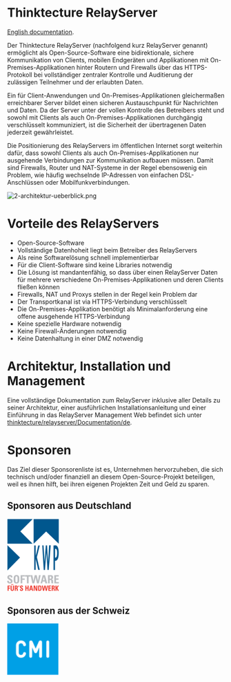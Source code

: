 # Thinktecture RelayServer

[English documentation](./Documentation/en/relayserver.md).

Der Thinktecture RelayServer (nachfolgend kurz RelayServer genannt) ermöglicht als Open-Source-Software eine bidirektionale, sichere Kommunikation von Clients, mobilen Endgeräten und Applikationen mit On-Premises-Applikationen hinter Routern und Firewalls über das HTTPS-Protokoll bei vollständiger zentraler Kontrolle und Auditierung der zulässigen Teilnehmer und der erlaubten Daten.

Ein für Client-Anwendungen und On-Premises-Applikationen gleichermaßen erreichbarer Server bildet einen sicheren Austauschpunkt für Nachrichten und Daten. Da der Server unter der vollen Kontrolle des Betreibers steht und sowohl mit Clients als auch On-Premises-Applikationen durchgängig verschlüsselt kommuniziert, ist die Sicherheit der übertragenen Daten jederzeit gewährleistet.

Die Positionierung des RelayServers im öffentlichen Internet sorgt weiterhin dafür, dass sowohl Clients als auch On-Premises-Applikationen nur ausgehende Verbindungen zur Kommunikation aufbauen müssen. Damit sind Firewalls, Router und NAT-Systeme in der Regel ebensowenig ein Problem, wie häufig wechselnde IP-Adressen von einfachen DSL-Anschlüssen oder Mobilfunkverbindungen.

![2-architektur-ueberblick.png](./Documentation/de/assets/2-architektur-ueberblick.png)

# Vorteile des RelayServers

- Open-Source-Software
- Vollständige Datenhoheit liegt beim Betreiber des RelayServers
- Als reine Softwarelösung schnell implementierbar
- Für die Client-Software sind keine Libraries notwendig
- Die Lösung ist mandantenfähig, so dass über einen RelayServer Daten für mehrere verschiedene On-Premises-Applikationen und deren Clients fließen können
- Firewalls, NAT und Proxys stellen in der Regel kein Problem dar
- Der Transportkanal ist via HTTPS-Verbindung verschlüsselt
- Die On-Premises-Applikation benötigt als Minimalanforderung eine offene ausgehende HTTPS-Verbindung
- Keine spezielle Hardware notwendig
- Keine Firewall-Änderungen notwendig
- Keine Datenhaltung in einer DMZ notwendig

# Architektur, Installation und Management

Eine vollständige Dokumentation zum RelayServer inklusive aller Details zu seiner Architektur, einer ausführlichen Installationsanleitung und einer Einführung in das RelayServer Management Web befindet sich unter [thinktecture/relayserver/Documentation/de](./Documentation/de/relayserver.md).

# Sponsoren
Das Ziel dieser Sponsorenliste ist es, Unternehmen hervorzuheben, die sich technisch und/oder finanziell an diesem Open-Source-Projekt beteiligen, weil es ihnen hilft, bei ihren eigenen Projekten Zeit und Geld zu sparen.

## Sponsoren aus Deutschland
[<img width="120px" src="./Documentation/de/assets/logo_sponsor_kwp.svg" />](https://www.kwpsoftware.de)

## Sponsoren aus der Schweiz
[<img width="120px" src="./Documentation/de/assets/logo_sponsor_cmi.svg" />](https://www.cmiag.ch/)

